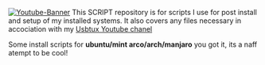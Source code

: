 <a href="https://ibb.co/5hYFzPH"><img src="https://i.ibb.co/yFhSMrj/Youtube-Banner.png" alt="Youtube-Banner" border="0"></a>
This SCRIPT repository is for scripts I use for post install and setup of my installed systems. It also covers any files necessary in accociation with my [Usbtux Youtube chanel](https://www.youtube.com/user/USBTux ) 

Some install scripts for  **ubuntu/mint arco/arch/manjaro** you got it, its a naff atempt to be cool!